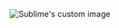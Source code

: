 <p align="center">
  <img src="https://wykop.pl/cdn/c3201142/comment_8SlIdjgUp1OeudNbHnCS98yAFjwM5TJW.gif" alt="Sublime's custom image"/>
</p>

